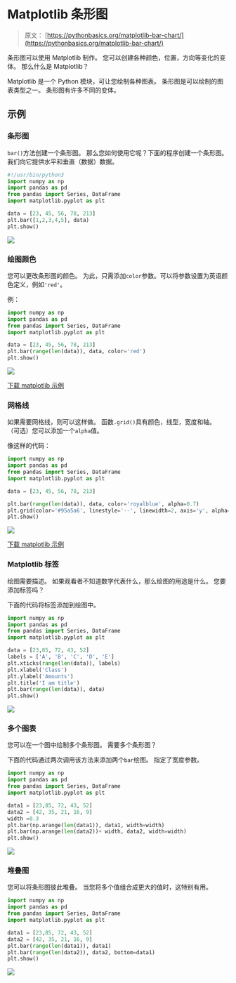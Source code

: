# Matplotlib 条形图

> 原文： [https://pythonbasics.org/matplotlib-bar-chart/](https://pythonbasics.org/matplotlib-bar-chart/)

条形图可以使用 Matplotlib 制作。 您可以创建各种颜色，位置，方向等变化的变体。 那么什么是 Matplotlib？

Matplotlib 是一个 Python 模块，可让您绘制各种图表。 条形图是可以绘制的图表类型之一。 条形图有许多不同的变体。



## 示例

### 条形图

`bar()`方法创建一个条形图。 那么您如何使用它呢？下面的程序创建一个条形图。 我们向它提供水平和垂直（数据）数据。

```py
#!/usr/bin/python3
import numpy as np
import pandas as pd
from pandas import Series, DataFrame
import matplotlib.pyplot as plt

data = [23, 45, 56, 78, 213]
plt.bar([1,2,3,4,5], data)
plt.show()

```

![](img/b64666a360b2e06bf576beb83706d6f0.jpg)

### 绘图颜色

您可以更改条形图的颜色。 为此，只需添加`color`参数。可以将参数设置为英语颜色定义，例如`'red'`。

例：

```py
import numpy as np
import pandas as pd
from pandas import Series, DataFrame
import matplotlib.pyplot as plt

data = [23, 45, 56, 78, 213]
plt.bar(range(len(data)), data, color='red')
plt.show()

```

![](img/abf794aefdaf1d442160917065dfd108.jpg)

[下载 matplotlib 示例](https://gum.co/mpdp)

### 网格线

如果需要网格线，则可以这样做。 函数`.grid()`具有颜色，线型，宽度和轴。 （可选）您可以添加一个`alpha`值。

像这样的代码：

```py
import numpy as np
import pandas as pd
from pandas import Series, DataFrame
import matplotlib.pyplot as plt

data = [23, 45, 56, 78, 213]

plt.bar(range(len(data)), data, color='royalblue', alpha=0.7)
plt.grid(color='#95a5a6', linestyle='--', linewidth=2, axis='y', alpha=0.7)
plt.show()

```

![](img/6532c8e5d0a1623681476abb176b35f6.jpg)

[下载 matplotlib 示例](https://gum.co/mpdp)

### Matplotlib 标签

绘图需要描述。 如果观看者不知道数字代表什么，那么绘图的用途是什么。 您要添加标签吗？

下面的代码将标签添加到绘图中。

```py
import numpy as np
import pandas as pd
from pandas import Series, DataFrame
import matplotlib.pyplot as plt

data = [23,85, 72, 43, 52]
labels = ['A', 'B', 'C', 'D', 'E']
plt.xticks(range(len(data)), labels)
plt.xlabel('Class')
plt.ylabel('Amounts')
plt.title('I am title')
plt.bar(range(len(data)), data) 
plt.show()

```

![](img/10a99b4bfa14d1c38de3cb5b3210decf.jpg)

### 多个图表

您可以在一个图中绘制多个条形图。 需要多个条形图？

下面的代码通过两次调用该方法来添加两个`bar`绘图。 指定了宽度参数。

```py
import numpy as np
import pandas as pd
from pandas import Series, DataFrame
import matplotlib.pyplot as plt

data1 = [23,85, 72, 43, 52]
data2 = [42, 35, 21, 16, 9]
width =0.3
plt.bar(np.arange(len(data1)), data1, width=width)
plt.bar(np.arange(len(data2))+ width, data2, width=width)
plt.show()

```

![](img/67d51bd9c24ee03dca2a71cbe364c63e.jpg)

### 堆叠图

您可以将条形图彼此堆叠。 当您将多个值组合成更大的值时，这特别有用。

```py
import numpy as np
import pandas as pd
from pandas import Series, DataFrame
import matplotlib.pyplot as plt

data1 = [23,85, 72, 43, 52]
data2 = [42, 35, 21, 16, 9]
plt.bar(range(len(data1)), data1)
plt.bar(range(len(data2)), data2, bottom=data1)
plt.show()

```

![](img/5ed0b94ec1f4ed3fce1378f5f3bef853.jpg)